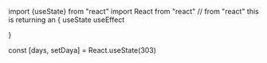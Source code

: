 import {useState} from "react"
import React from "react"
// from "react"
this is returning an {
    useState
    useEffect
    
} 

const [days, setDaya] = React.useState(303)